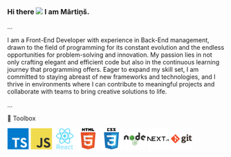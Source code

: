 ### Hi there <img src="https://raw.githubusercontent.com/MartinHeinz/MartinHeinz/master/wave.gif" width="30px"/> I am Mārtiņš.

...

I am a Front-End Developer with experience in Back-End management, drawn to the field of programming for its constant evolution and the endless opportunities for problem-solving and innovation. My passion lies in not only crafting elegant and efficient code but also in the continuous learning journey that programming offers. Eager to expand my skill set, I am committed to staying abreast of new frameworks and technologies, and I thrive in environments where I can contribute to meaningful projects and collaborate with teams to bring creative solutions to life.

...

🧰 Toolbox 

<img
  src="https://github.com/devicons/devicon/blob/master/icons/typescript/typescript-original.svg"
  alt="TS icon"
  width="50px"
  height="50px"
/> <img
  src="https://github.com/devicons/devicon/blob/master/icons/javascript/javascript-original.svg"
  alt="JS icon"
  width="50px"
  height="50px"
/> <img
  src="https://github.com/devicons/devicon/blob/master/icons/react/react-original-wordmark.svg"
  alt="React icon"
  width="50px"
  height="50px"
/> <img
  src="https://github.com/devicons/devicon/blob/master/icons/html5/html5-original-wordmark.svg"
  alt="HTML icon"
  width="50px"
  height="50px"
/> <img
  src="https://github.com/devicons/devicon/blob/master/icons/css3/css3-original-wordmark.svg"
  alt="CSS icon"
  width="50px"
  height="50px"
/> <img
  src="https://github.com/devicons/devicon/blob/master/icons/nodejs/nodejs-original-wordmark.svg"
  alt="NodeJs icon"
  width="50px"
  height="50px"
/> <img
  src="https://github.com/devicons/devicon/blob/master/icons/nextjs/nextjs-original-wordmark.svg"
  alt="Next.js icon"
  width="50px"
  height="50px"
/> <img
  src="https://github.com/devicons/devicon/blob/master/icons/git/git-original-wordmark.svg"
  alt="Git icon"
  width="50px"
  height="50px"
/>





<!--
**martinsmuiznieks2712/martinsmuiznieks2712** is a ✨ _special_ ✨ repository because its `README.md` (this file) appears on your GitHub profile.

Here are some ideas to get you started:

- 🔭 I’m currently working on ...
- 🌱 I’m currently learning ...
- 👯 I’m looking to collaborate on ...
- 🤔 I’m looking for help with ...
- 💬 Ask me about ...
- 📫 How to reach me: ...
- 😄 Pronouns: ...
- ⚡ Fun fact: ...
-->


